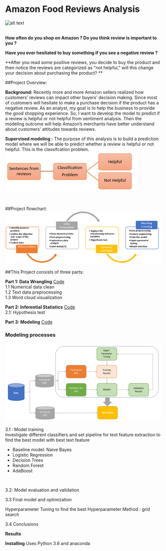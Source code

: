 # Amazon Food Reviews Analysis
![alt text](http://media.corporate-ir.net/media_files/IROL/17/176060/img/logos/amazon_logo_RGB.jpg)

<Br/>**How often do you shop on Amazon ? Do you think review is important to you ?**

**Have you ever hesitated to buy something if you see a negative review ?** 

**After you read some positive reviews, you decide to buy the product and then notice the reviews are categorized as "not helpful," will this change your decision about purchasing the product? **


##Project Overview: 

**Background:**
Recently more and more Amazon sellers realized how customers’ reviews can
impact other buyers’ decision making. Since most of customers will hesitate to
make a purchase decision if the product has a negative review. As an analyst,
my goal is to help the business to provide the good shopping experience. So, I
want to develop the model to predict if a review is helpful or not helpful from
sentiment analysis. Then the modeling outcome will help Amazon’s merchants have
better understand about customers’ attitudes towards reviews.

**Supervised modeling :** 
The purpose of this analysis is to build a prediction model where we will be able to predict whether a review is helpful or not helpful. This is the classifcation problem.<br>
 ![alt text](https://github.com/Mira2015/Intermediate_Data-_Science/blob/master/binary.PNG)

 <br>
 

##Project flowchart:
![alt text](https://github.com/Mira2015/Intermediate_Data-_Science/blob/master/flowchart.PNG) <br>
 

##This Project consists of three parts:  <br>   

**Part 1: Data Wrangling**  [Code](https://github.com/Mira2015/Amazon_Fine_Food_review_project/blob/master/Amazon_DataWrangling_Final.ipynb)
 <br>1.1 Numerical data clean 
 <br>1.2 Text data preprocessing
 <br>1.3 Word cloud visualization 

**Part 2: Inferential Statistics** [Code](https://github.com/Mira2015/Amazon_Fine_Food_review_project/blob/master/Amazon_inferential%20statistics_Final.ipynb) <br>
2.1: Hypothesis test 

**Part 3: Modeling** [Code](https://github.com/Mira2015/Amazon_Fine_Food_review_project/blob/master/Amazon_Modeling_draft1.ipynb) <br>

### Modeling processes<br>
![alt text](https://github.com/Mira2015/Amazon_Fine_Food_review_project/blob/master/modlig%20processes.png)

3.1 : Model training 
 <br>
Investigate different classifiers and set pipeline for text feature extraction to find the best model with best text feature
- Baseline model: Naive Bayes  
- Logistic Regression
- Decision Trees
- Random Forest 
- AdaBoost 
 <br>
 
 3.2: Model evaluation and validation 
<br> 

3.3  Final model and optimization   <br>

Hyperparameter Tuning to find the best Hyperparameter
Method : grid search 
<br>

3.4 Conclusions
 <br>


**Results**



**Installing**
Uses Python 3.6 and anaconda


